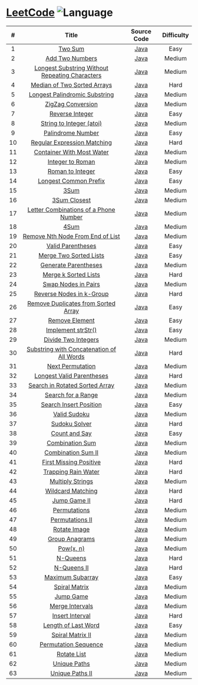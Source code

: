 # [LeetCode](https://leetcode.com/problemset/all/) ![Language](https://img.shields.io/badge/language-java-orange.svg) 

| # | Title | Source Code | Difficulty |
|:---:|:---:|:---:|:---:|
| 1 | [Two Sum](https://leetcode.com/problems/two-sum/description/) | [Java](java/com/yangchd/leetcode/easy/TwoSum.java) | Easy |
| 2 | [Add Two Numbers](https://leetcode.com/problems/add-two-numbers/description/) | [Java](java/com/yangchd/leetcode/medium/AddTwoNumbers.java) | Medium |
| 3 | [Longest Substring Without Repeating Characters](https://leetcode.com/problems/longest-substring-without-repeating-characters/description/) | [Java](java/com/yangchd/leetcode/medium/LongestSubstringWithoutRepeatingCharacters.java) | Medium |
| 4 | [Median of Two Sorted Arrays](https://leetcode.com/problems/median-of-two-sorted-arrays/description/) | [Java](java/com/yangchd/leetcode/hard/MedianOfTwoSortedArrays.java) | Hard |
| 5 | [Longest Palindromic Substring](https://leetcode.com/problems/longest-palindromic-substring/description/) | [Java](java/com/yangchd/leetcode/medium/LongestPalindromicSubstring.java) | Medium |
| 6 | [ZigZag Conversion](https://leetcode.com/problems/zigzag-conversion/description/) | [Java](java/com/yangchd/leetcode/medium/ZigZagConversion.java) | Medium |
| 7 | [Reverse Integer](https://leetcode.com/problems/reverse-integer/description/) | [Java](java/com/yangchd/leetcode/easy/ReverseInteger.java) | Easy |
| 8 | [String to Integer (atoi)](https://leetcode.com/problems/string-to-integer-atoi/description/) | [Java](java/com/yangchd/leetcode/medium/StringToInteger.java) | Medium |
| 9 | [Palindrome Number](https://leetcode.com/problems/palindrome-number/description/) | [Java](java/com/yangchd/leetcode/easy/PalindromeNumber.java) | Easy |
| 10 | [Regular Expression Matching](https://leetcode.com/problems/regular-expression-matching/description/) | [Java](java/com/yangchd/leetcode/hard/RegularExpressionMatching.java) | Hard |
| 11 | [Container With Most Water](https://leetcode.com/problems/container-with-most-water/description/) | [Java](java/com/yangchd/leetcode/medium/ContainerWithMostWater.java) | Medium |
| 12 | [Integer to Roman](https://leetcode.com/problems/integer-to-roman/description/) | [Java](java/com/yangchd/leetcode/medium/IntegerToRoman.java) | Medium |
| 13 | [Roman to Integer](https://leetcode.com/problems/roman-to-integer/description/) | [Java](java/com/yangchd/leetcode/easy/RomanToInteger.java) | Easy |
| 14 | [Longest Common Prefix](https://leetcode.com/problems/longest-common-prefix/description/) | [Java](java/com/yangchd/leetcode/easy/LongestCommonPrefix.java) | Easy |
| 15 | [3Sum](https://leetcode.com/problems/3sum/description/) | [Java](java/com/yangchd/leetcode/medium/ThreeSum.java) | Medium |
| 16 | [3Sum Closest](https://leetcode.com/problems/3sum-closest/description/) | [Java](java/com/yangchd/leetcode/medium/ThreeSumClosest.java) | Medium |
| 17 | [Letter Combinations of a Phone Number](https://leetcode.com/problems/letter-combinations-of-a-phone-number/description/) | [Java](java/com/yangchd/leetcode/medium/LetterCombinationsOfAPhoneNumber.java) | Medium |
| 18 | [4Sum](https://leetcode.com/problems/4sum/description/) | [Java](java/com/yangchd/leetcode/medium/FourSum.java) | Medium |
| 19 | [Remove Nth Node From End of List](https://leetcode.com/problems/remove-nth-node-from-end-of-list/description/) | [Java](java/com/yangchd/leetcode/medium/RemoveNthNodeFromEndOfList.java) | Medium |
| 20 | [Valid Parentheses](https://leetcode.com/problems/valid-parentheses/description/) | [Java](java/com/yangchd/leetcode/easy/ValidParentheses.java) | Easy |
| 21 | [Merge Two Sorted Lists](https://leetcode.com/problems/merge-two-sorted-lists/description/) | [Java](java/com/yangchd/leetcode/easy/MergeTwoSortedLists.java) | Easy |
| 22 | [Generate Parentheses](https://leetcode.com/problems/generate-parentheses/description/) | [Java](java/com/yangchd/leetcode/medium/GenerateParentheses.java) | Medium |
| 23 | [Merge k Sorted Lists](https://leetcode.com/problems/merge-k-sorted-lists/description/) | [Java](java/com/yangchd/leetcode/hard/MergekSortedLists.java) | Hard |
| 24 | [Swap Nodes in Pairs](https://leetcode.com/problems/swap-nodes-in-pairs/description/) | [Java](java/com/yangchd/leetcode/medium/SwapNodesInPairs.java) | Medium |
| 25 | [Reverse Nodes in k-Group](https://leetcode.com/problems/reverse-nodes-in-k-group/description/) | [Java](java/com/yangchd/leetcode/hard/ReverseNodesInKGroup.java) | Hard |
| 26 | [Remove Duplicates from Sorted Array](https://leetcode.com/problems/remove-duplicates-from-sorted-array/description/) | [Java](java/com/yangchd/leetcode/easy/RemoveDuplicatesFromSortedArray.java) | Easy |
| 27 | [Remove Element](https://leetcode.com/problems/remove-element/description/) | [Java](java/com/yangchd/leetcode/easy/RemoveDuplicatesFromSortedArray.java) | Easy |
| 28 | [Implement strStr()](https://leetcode.com/problems/implement-strstr/description/) | [Java](java/com/yangchd/leetcode/easy/ImplementStr.java) | Easy |
| 29 | [Divide Two Integers](https://leetcode.com/problems/divide-two-integers/description/) | [Java](java/com/yangchd/leetcode/medium/DivideTwoIntegers.java) | Medium |
| 30 | [Substring with Concatenation of All Words](https://leetcode.com/problems/substring-with-concatenation-of-all-words/description/) | [Java](java/com/yangchd/leetcode/hard/SubstringWithConcatenationOfAllWords.java) | Hard |
| 31 | [Next Permutation](https://leetcode.com/problems/next-permutation/description/) | [Java](java/com/yangchd/leetcode/medium/NextPermutation.java) | Medium |
| 32 | [Longest Valid Parentheses](https://leetcode.com/problems/longest-valid-parentheses/description/) | [Java](java/com/yangchd/leetcode/hard/LongestValidParentheses.java) | Hard |
| 33 | [Search in Rotated Sorted Array](https://leetcode.com/problems/search-in-rotated-sorted-array/description/) | [Java](java/com/yangchd/leetcode/medium/SearchInRotatedSortedArray.java) | Medium |
| 34 | [Search for a Range](https://leetcode.com/problems/search-for-a-range/description/) | [Java](java/com/yangchd/leetcode/medium/SearchForARange.java) | Medium |
| 35 | [Search Insert Position](https://leetcode.com/problems/search-insert-position/description/) | [Java](java/com/yangchd/leetcode/easy/SearchInsertPosition.java) | Easy |
| 36 | [Valid Sudoku](https://leetcode.com/problems/valid-sudoku/description/) | [Java](java/com/yangchd/leetcode/medium/ValidSudoku.java) | Medium |
| 37 | [Sudoku Solver](https://leetcode.com/problems/sudoku-solver/description/) | [Java](java/com/yangchd/leetcode/hard/SudokuSolver.java) | Hard |
| 38 | [Count and Say](https://leetcode.com/problems/count-and-say/description/) | [Java](java/com/yangchd/leetcode/easy/CountAndSay.java) | Easy |
| 39 | [Combination Sum](https://leetcode.com/problems/combination-sum/description/) | [Java](java/com/yangchd/leetcode/medium/CombinationSum.java) | Medium |
| 40 | [Combination Sum II](https://leetcode.com/problems/combination-sum-ii/description/) | [Java](java/com/yangchd/leetcode/medium/CombinationSumII.java) | Medium |
| 41 | [First Missing Positive](https://leetcode.com/problems/first-missing-positive/description/) | [Java](java/com/yangchd/leetcode/hard/FirstMissingPositive.java) | Hard |
| 42 | [Trapping Rain Water](https://leetcode.com/problems/trapping-rain-water/description/) | [Java](java/com/yangchd/leetcode/hard/TrappingRainWater.java) | Hard |
| 43 | [Multiply Strings](https://leetcode.com/problems/multiply-strings/description/) | [Java](java/com/yangchd/leetcode/medium/MultiplyStrings.java) | Medium |
| 44 | [Wildcard Matching](https://leetcode.com/problems/wildcard-matching/description/) | [Java](java/com/yangchd/leetcode/hard/WildcardMatching.java) | Hard |
| 45 | [Jump Game II](https://leetcode.com/problems/jump-game-ii/description/) | [Java](java/com/yangchd/leetcode/hard/JumpGameII.java) | Hard |
| 46 | [Permutations](https://leetcode.com/problems/permutations/description/) | [Java](java/com/yangchd/leetcode/medium/Permutations.java) | Medium |
| 47 | [Permutations II](https://leetcode.com/problems/permutations-ii/description/) | [Java](java/com/yangchd/leetcode/medium/PermutationsII.java) | Medium |
| 48 | [Rotate Image](https://leetcode.com/problems/rotate-image/description/) | [Java](java/com/yangchd/leetcode/medium/RotateImage.java) | Medium |
| 49 | [Group Anagrams](https://leetcode.com/problems/group-anagrams/description/) | [Java](java/com/yangchd/leetcode/medium/GroupAnagrams.java) | Medium |
| 50 | [Pow(x, n)](https://leetcode.com/problems/powx-n/description/) | [Java](java/com/yangchd/leetcode/medium/PowXN.java) | Medium |
| 51 | [N-Queens](https://leetcode.com/problems/n-queens/description/) | [Java](java/com/yangchd/leetcode/hard/NQueens.java) | Hard |
| 52 | [N-Queens II](https://leetcode.com/problems/n-queens-ii/description/) | [Java](java/com/yangchd/leetcode/hard/NQueensII.java) | Hard |
| 53 | [Maximum Subarray](https://leetcode.com/problems/maximum-subarray/description/) | [Java](java/com/yangchd/leetcode/easy/MaximumSubarray.java) | Easy |
| 54 | [Spiral Matrix](https://leetcode.com/problems/spiral-matrix/description/) | [Java](java/com/yangchd/leetcode/medium/SpiralMatrix.java) | Medium |
| 55 | [Jump Game](https://leetcode.com/problems/jump-game/description/) | [Java](java/com/yangchd/leetcode/medium/JumpGame.java) | Medium |
| 56 | [Merge Intervals](https://leetcode.com/problems/merge-intervals/description/) | [Java](java/com/yangchd/leetcode/medium/MergeIntervals.java) | Medium |
| 57 | [Insert Interval](https://leetcode.com/problems/insert-interval/description/) | [Java](java/com/yangchd/leetcode/hard/InsertInterval.java) | Hard |
| 58 | [Length of Last Word](https://leetcode.com/problems/length-of-last-word/description/) | [Java](java/com/yangchd/leetcode/easy/LengthOfLastWord.java) | Easy |
| 59 | [Spiral Matrix II](https://leetcode.com/problems/spiral-matrix-ii/) | [Java](java/com/yangchd/leetcode/medium/SpiralMatrixII.java) | Medium |
| 60 | [Permutation Sequence](https://leetcode.com/problems/permutation-sequence/) | [Java](java/com/yangchd/leetcode/medium/PermutationSequence.java) | Medium |
| 61 | [Rotate List](https://leetcode.com/problems/rotate-list/) | [Java](java/com/yangchd/leetcode/medium/RotateList.java) | Medium |
| 62 | [Unique Paths](https://leetcode.com/problems/unique-paths/) | [Java](java/com/yangchd/leetcode/medium/UniquePaths.java) | Medium |
| 63 | [Unique Paths II](https://leetcode.com/problems/unique-paths-ii/) | [Java](java/com/yangchd/leetcode/medium/UniquePathsII.java) | Medium |
